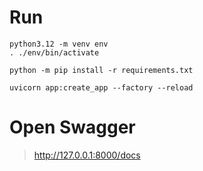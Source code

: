 # Run

```shell
python3.12 -m venv env
. ./env/bin/activate

python -m pip install -r requirements.txt

uvicorn app:create_app --factory --reload
```

# Open Swagger

> http://127.0.0.1:8000/docs